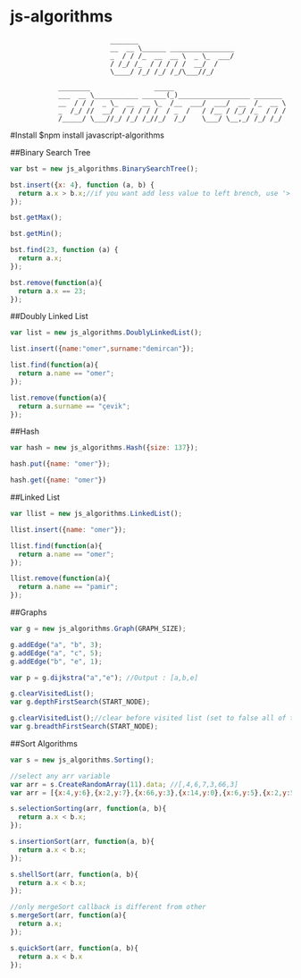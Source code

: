 # js-algorithms
                                                                                    
                                                                                    
                             _______                                                
                             __  __ \______ ________________                        
                             _  / / /_  __  __ \  _ \_  ___/                        
                             / /_/ /_  / / / / /  __/  /                            
                             \____/ /_/ /_/ /_/\___//_/                             
                                                                                    
                ________                _____                                       
                ___  __ \___________ ______(_)__________________ _______            
                __  / / /  _ \_  __  __ \_  /__  ___/  ___/  __  /_  __ \           
                _  /_/ //  __/  / / / / /  / _  /   / /__ / /_/ /_  / / /           
                /_____/ \___//_/ /_/ /_//_/  /_/    \___/ \__,_/ /_/ /_/            
                                                                         
                                                                         

#Install
  $npm install javascript-algorithms 
  
##Binary Search Tree

  ```js 
  var bst = new js_algorithms.BinarySearchTree();
  
  bst.insert({x: 4}, function (a, b) {
    return a.x > b.x;//if you want add less value to left brench, use '>' operator,
  });
  
  bst.getMax();
  
  bst.getMin();
  
  bst.find(23, function (a) {
    return a.x;
  });
  
  bst.remove(function(a){
    return a.x == 23;
  });
  ```
    
##Doubly Linked List
  
  ```js
  var list = new js_algorithms.DoublyLinkedList();
  
  list.insert({name:"omer",surname:"demircan"});
  
  list.find(function(a){
    return a.name == "omer";
  });
  
  list.remove(function(a){
    return a.surname == "çevik";
  });
  ```
  
##Hash

  ```js
  var hash = new js_algorithms.Hash({size: 137});
  
  hash.put({name: "omer"});
  
  hash.get({name: "omer"})
  ```
  
##Linked List

  ```js
  var llist = new js_algorithms.LinkedList();
  
  llist.insert({name: "omer"});
  
  llist.find(function(a){
    return a.name == "omer";
  });
  
  llist.remove(function(a){
    return a.name == "pamir";
  });
  ```
  
##Graphs

  ```js
  var g = new js_algorithms.Graph(GRAPH_SIZE);
  
  g.addEdge("a", "b", 3);
  g.addEdge("a", "c", 5);
  g.addEdge("b", "e", 1);
  
  var p = g.dijkstra("a","e"); //Output : [a,b,e]
  
  g.clearVisitedList();
  var g.depthFirstSearch(START_NODE);
  
  g.clearVisitedList();//clear before visited list (set to false all of them)
  var g.breadthFirstSearch(START_NODE);
  ```
  
##Sort Algorithms

  ```js
  var s = new js_algorithms.Sorting();
  
  //select any arr variable
  var arr = s.CreateRandomArray(11).data; //[,4,6,7,3,66,3]
  var arr = [{x:4,y:6},{x:2,y:7},{x:66,y:3},{x:14,y:0},{x:6,y:5},{x:2,y:5}];
  
  s.selectionSorting(arr, function(a, b){
    return a.x < b.x;
  });
  
  s.insertionSort(arr, function(a, b){
    return a.x < b.x;
  });
  
  s.shellSort(arr, function(a, b){
    return a.x < b.x;
  });
  
  //only mergeSort callback is different from other 
  s.mergeSort(arr, function(a){
    return a.x;
  });
  
  s.quickSort(arr, function(a, b){
    return a.x < b.x
  });
  ```
